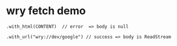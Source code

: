 # wry fetch demo

```shell
.with_html(CONTENT)  // error  => body is null

.with_url("wry://dev/google") // success => body is ReadStream
```